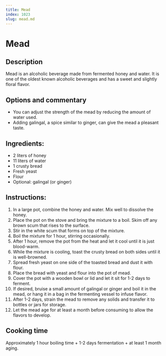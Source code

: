 ```yaml
---
title: Mead
index: 1023
slug: mead.md
---
```


# Mead

## Description
Mead is an alcoholic beverage made from fermented honey and water. It is one of the oldest known alcoholic beverages and has a sweet and slightly floral flavor.

## Options and commentary
- You can adjust the strength of the mead by reducing the amount of water used.
- Adding galingal, a spice similar to ginger, can give the mead a pleasant taste.

## Ingredients:
- 2 liters of honey
- 11 liters of water
- 1 crusty bread
- Fresh yeast
- Flour
- Optional: galingal (or ginger)

## Instructions:
1. In a large pot, combine the honey and water. Mix well to dissolve the honey.
2. Place the pot on the stove and bring the mixture to a boil. Skim off any brown scum that rises to the surface.
3. Stir in the white scum that forms on top of the mixture.
4. Boil the mixture for 1 hour, stirring occasionally.
5. After 1 hour, remove the pot from the heat and let it cool until it is just blood-warm.
6. While the mixture is cooling, toast the crusty bread on both sides until it is well-browned.
7. Spread fresh yeast on one side of the toasted bread and dust it with flour.
8. Place the bread with yeast and flour into the pot of mead.
9. Cover the pot with a wooden bowl or lid and let it sit for 1-2 days to ferment.
10. If desired, bruise a small amount of galingal or ginger and boil it in the mead, or hang it in a bag in the fermenting vessel to infuse flavor.
11. After 1-2 days, strain the mead to remove any solids and transfer it to bottles or jars for storage.
12. Let the mead age for at least a month before consuming to allow the flavors to develop.

## Cooking time
Approximately 1 hour boiling time + 1-2 days fermentation + at least 1 month aging.